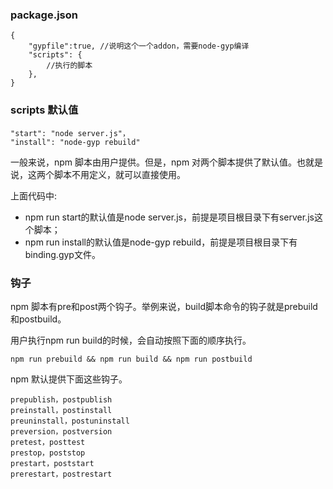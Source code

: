 ### package.json

```
{
	"gypfile":true, //说明这个一个addon，需要node-gyp编译
	"scripts": {
    	//执行的脚本
	},
}
```


### scripts 默认值

```
"start": "node server.js"，
"install": "node-gyp rebuild"
```

一般来说，npm 脚本由用户提供。但是，npm 对两个脚本提供了默认值。也就是说，这两个脚本不用定义，就可以直接使用。

上面代码中:

* npm run start的默认值是node server.js，前提是项目根目录下有server.js这个脚本；
* npm run install的默认值是node-gyp rebuild，前提是项目根目录下有binding.gyp文件。

### 钩子

npm 脚本有pre和post两个钩子。举例来说，build脚本命令的钩子就是prebuild和postbuild。

用户执行npm run build的时候，会自动按照下面的顺序执行。

```
npm run prebuild && npm run build && npm run postbuild
```

npm 默认提供下面这些钩子。

```
prepublish，postpublish
preinstall，postinstall
preuninstall，postuninstall
preversion，postversion
pretest，posttest
prestop，poststop
prestart，poststart
prerestart，postrestart
```

